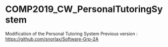# COMP2019_CW_PersonalTutoringSystem
Modification of the Personal Tutoring System
Previous version : https://github.com/snorIax/Software-Grp-2A
